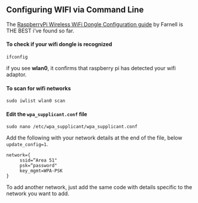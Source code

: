 Configuring WIFI via Command Line
---

The [RaspberryPi Wireless WiFi Dongle Configuration guide](http://www.farnell.com/datasheets/1668709.pdf) by Farnell is THE BEST i’ve found so far.

#### To check if your wifi dongle is recognized 

	ifconfig 

if you see **wlan0**, it confirms that raspberry pi has detected your wifi adaptor.

#### To scan for wifi networks 

	sudo iwlist wlan0 scan

#### Edit the `wpa_supplicant.conf` file

	sudo nano /etc/wpa_supplicant/wpa_supplicant.conf

Add the following with your network details at the end of the file, below `update_config=1`.

	network={
	     ssid=“Area 51"
	     psk=“password"
	     key_mgmt=WPA-PSK
	}

To add another network, just add the same code with details specific to the network you want to add.